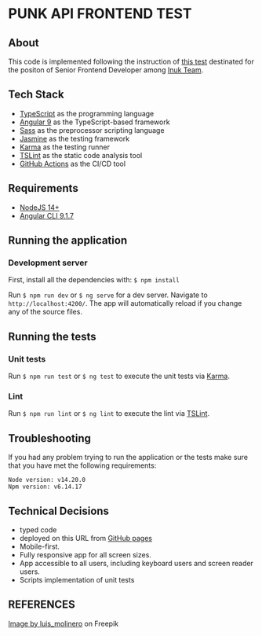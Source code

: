# PUNK API FRONTEND TEST

## About
This code is implemented following the instruction of [this test](https://gist.github.com/Freezystem/a0f1ea278b43d5cd5decfc84080ec57c) destinated
for the positon of Senior Frontend Developer among [Inuk Team](https://inuk.co/).


## Tech Stack 

- [TypeScript](https://www.typescriptlang.org/) as the programming language
- [Angular 9](https://angular.io/) as the TypeScript-based framework
- [Sass](https://sass-lang.com/) as the preprocessor scripting language
- [Jasmine](https://jasmine.github.io/) as the testing framework
- [Karma](https://karma-runner.github.io/) as the testing runner
- [TSLint](https://palantir.github.io/tslint/) as the static code analysis tool
- [GitHub Actions](https://github.com/features/actions) as the CI/CD tool


## Requirements

- [NodeJS 14+](https://nodejs.org/en/)
- [Angular CLI 9.1.7](https://github.com/angular/angular-cli)

## Running the application

### Development server

First, install all the dependencies with: `$ npm install`

Run `$ npm run dev` or `$ ng serve` for a dev server. Navigate to `http://localhost:4200/`. The app will automatically reload if you change any of the source files.

## Running the tests

### Unit tests

Run `$ npm run test` or `$ ng test` to execute the unit tests via [Karma](https://karma-runner.github.io).


### Lint

Run `$ npm run lint` or `$ ng lint` to execute the lint via [TSLint](https://palantir.github.io/tslint/).

## Troubleshooting

If you had any problem trying to run the application or the tests make sure that you have met the following requirements:

```
Node version: v14.20.0
Npm version: v6.14.17
```

## Technical Decisions
- typed code
- deployed on this URL from [GitHub pages](https://hichem1987.github.io/punk-api-frontend/)
- Mobile-first.
- Fully responsive app for all screen sizes.
- App accessible to all users, including keyboard users and screen reader users.
- Scripts implementation of unit tests
## REFERENCES

[Image by luis_molinero](https://www.freepik.com/free-photo/waiter-with-beer-bottles-tray-pointing-lateral_1143777.htm#page=5&query=waiter&position=17&from_view=author) on Freepik

